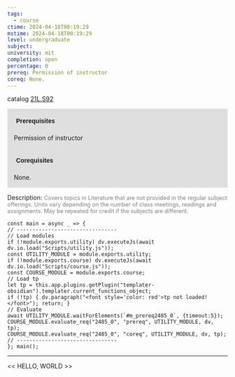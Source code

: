 ```yaml
---
tags:
  - course
ctime: 2024-04-18T00:19:29
mstime: 2024-04-18T00:19:29
level: undergraduate
subject: 
university: mit
completion: open
percentage: 0
prereq: Permission of instructor
coreq: None.
---
```


catalog [21L.S92](http://student.mit.edu/catalog/m21La.html#21L.S92)

<span style="display: block; padding: 15px; background-color: rgb(100, 100, 100, 0.2);"><font id="m_prereq2485_0" style="display: block; font-family: Arial, sans-serif; font-weight: bold; padding: 5px">Prerequisites</font><br><span id="prereq2485_0">Permission of instructor</span></span>
<span style="display: block; padding: 15px; background-color: rgb(100, 100, 100, 0.2);"><font id="m_coreq2485_0" style="display: block; font-family: Arial, sans-serif; font-weight: bold; padding: 5px">Corequisites</font><br><span id="coreq2485_0">None.</span></span>

<font style="">Description:</font>
<font style="color: grey; font-size: 0.8rem;">Covers topics in Literature that are not provided in the regular subject offerings. Units vary depending on the number of class meetings, readings and assignments. May be repeated for credit if the subjects are different.</font>

```dataviewjs
const main = async _ => {
// --------------------------------
// Load modules
if (!module.exports.utility) dv.executeJs(await dv.io.load("Scripts/utility.js"));
const UTILITY_MODULE = module.exports.utility;
if (!module.exports.course) dv.executeJs(await dv.io.load("Scripts/course.js"));
const COURSE_MODULE = module.exports.course;
// Load tp
let tp = this.app.plugins.getPlugin("templater-obsidian").templater.current_functions_object;
if (!tp) { dv.paragraph("<font style='color: red'>tp not loaded!</font>"); return; }
// Evaluate
await UTILITY_MODULE.waitForElements(`#m_prereq2485_0`, {timeout:5});
COURSE_MODULE.evaluate_req("2485_0", "prereq", UTILITY_MODULE, dv, tp);
COURSE_MODULE.evaluate_req("2485_0", "coreq", UTILITY_MODULE, dv, tp);
// --------------------------------
}; main();
```

---

<< HELLO, WORLD >>
